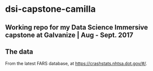 # dsi-capstone-camilla


## Working repo for my Data Science Immersive capstone at Galvanize  |  Aug - Sept. 2017


## The data
From the latest FARS database, at https://crashstats.nhtsa.dot.gov/#/.
